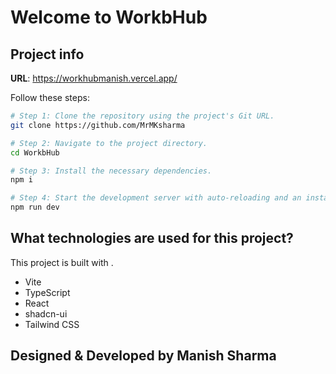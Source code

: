 # Welcome to WorkbHub

## Project info

**URL**: https://workhubmanish.vercel.app/


Follow these steps:

```sh
# Step 1: Clone the repository using the project's Git URL.
git clone https://github.com/MrMKsharma

# Step 2: Navigate to the project directory.
cd WorkbHub

# Step 3: Install the necessary dependencies.
npm i

# Step 4: Start the development server with auto-reloading and an instant preview.
npm run dev
```



## What technologies are used for this project?

This project is built with .

- Vite
- TypeScript
- React
- shadcn-ui
- Tailwind CSS

## Designed & Developed by Manish Sharma
